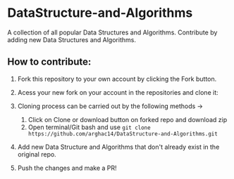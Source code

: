 # DataStructure-and-Algorithms
A collection of all popular Data Structures and Algorithms. Contribute by adding new Data Structures and Algorithms.

## How to contribute:

1. Fork this repository to your own account by clicking the Fork button.
1. Acess your new fork on your account in the repositories and clone it:
1. Cloning process can be carried out by the following methods ->
    1. Click on Clone or download button on forked repo and download zip 
    1. Open terminal/Git bash and use
    ` git clone https://github.com/arghac14/DataStructure-and-Algorithms.git `
        
1. Add new Data Structure and Algorithms that don't already exist in the original repo.
1. Push the changes and make a PR!




